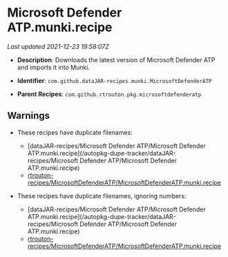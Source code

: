 # Microsoft Defender ATP.munki.recipe

_Last updated 2021-12-23 19:58:07Z_

- **Description**: Downloads the latest version of Microsoft Defender ATP and imports it into Munki.

- **Identifier**: `com.github.dataJAR-recipes.munki.MicrosoftDefenderATP`

- **Parent Recipes**: `com.github.rtrouton.pkg.microsoftdefenderatp`

## Warnings

- These recipes have duplicate filenames:
    - [dataJAR-recipes/Microsoft Defender ATP/Microsoft Defender ATP.munki.recipe](/autopkg-dupe-tracker/dataJAR-recipes/Microsoft Defender ATP/Microsoft Defender ATP.munki.recipe)
    - [rtrouton-recipes/MicrosoftDefenderATP/MicrosoftDefenderATP.munki.recipe](/autopkg-dupe-tracker/rtrouton-recipes/MicrosoftDefenderATP/MicrosoftDefenderATP.munki.recipe)

- These recipes have duplicate filenames, ignoring numbers:
    - [dataJAR-recipes/Microsoft Defender ATP/Microsoft Defender ATP.munki.recipe](/autopkg-dupe-tracker/dataJAR-recipes/Microsoft Defender ATP/Microsoft Defender ATP.munki.recipe)
    - [rtrouton-recipes/MicrosoftDefenderATP/MicrosoftDefenderATP.munki.recipe](/autopkg-dupe-tracker/rtrouton-recipes/MicrosoftDefenderATP/MicrosoftDefenderATP.munki.recipe)